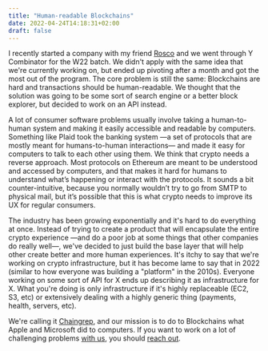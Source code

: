 ```yaml
---
title: "Human-readable Blockchains"
date: 2022-04-24T14:18:31+02:00
draft: false
---
```


I recently started a company with my friend [Rosco](https://twitter.com/roscokalis) and we went through Y Combinator for the W22 batch. We didn't apply with the same idea that we're currently working on, but ended up pivoting after a month and got the most out of the program. The core problem is still the same: Blockchains are hard and transactions should be human-readable. We thought that the solution was going to be some sort of search engine or a better block explorer, but decided to work on an API instead.

A lot of consumer software problems usually involve taking a human-to-human system and making it easily accessible and readable by computers. Something like Plaid took the banking system —a set of protocols that are mostly meant for humans-to-human interactions— and made it easy for computers to talk to each other using them. We think that crypto needs a reverse approach. Most protocols on Ethereum are meant to be understood and accessed by computers, and that makes it hard for humans to understand what’s happening or interact with the protocols. It sounds a bit counter-intuitive, because you normally wouldn’t try to go from SMTP to physical mail, but it’s possible that this is what crypto needs to improve its UX for regular consumers.

The industry has been growing exponentially and it's hard to do everything at once. Instead of trying to create a product that will encapsulate the entire crypto experience —and do a poor job at some things that other companies do really well—, we've decided to just build the base layer that will help other create better and more human experiences. It's itchy to say that we're working on crypto infrastructure, but it has become lame to say that in 2022 (similar to how everyone was building a "platform" in the 2010s). Everyone working on some sort of API for X ends up describing it as infrastructure for X. What you're doing is only infrastructure if it's highly replaceable (EC2, S3, etc) or extensively dealing with a highly generic thing (payments, health, servers, etc).

We're calling it [Chaingrep](https://chaingrep.com), and our mission is to do to Blockchains what Apple and Microsoft did to computers. If you want to work on a lot of challenging problems [with us](https://chaingrep.notion.site/chaingrep/Chaingrep-is-hiring-a2868f107f3849ab84e85ff109748d4f), you should [reach out](mailto:jobs@chaingrep.com).
